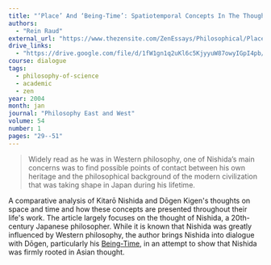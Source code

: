 ```yaml
---
title: "‘Place’ And ‘Being-Time’: Spatiotemporal Concepts In The Thought Of Nishida Kitaro And Dogen Kigen"
authors:
  - "Rein Raud" 
external_url: "https://www.thezensite.com/ZenEssays/Philosophical/Place_and_BeingTime.html"
drive_links:
  - "https://drive.google.com/file/d/1fW1gn1q2uKl6c5KjyyuW87owyIGpI4pb/view?usp=sharing"
course: dialogue
tags:
  - philosophy-of-science
  - academic
  - zen
year: 2004
month: jan
journal: "Philosophy East and West"
volume: 54
number: 1
pages: "29--51" 
---
```


> Widely read as he was in Western philosophy, one of Nishida’s main concerns was to find possible points of contact between his own heritage and the philosophical background of the modern civilization that was taking shape in Japan during his lifetime.

A comparative analysis of Kitarō Nishida and Dōgen Kigen's thoughts on space and time and how these concepts are presented throughout their life's work. The article largely focuses on the thought of Nishida, a 20th-century Japanese philosopher. While it is known that Nishida was greatly influenced by Western philosophy, the author brings Nishida into dialogue with Dōgen, particularly his [Being-Time](/content/essays/time-being_dogen), in an attempt to show that Nishida was firmly rooted in Asian thought.
